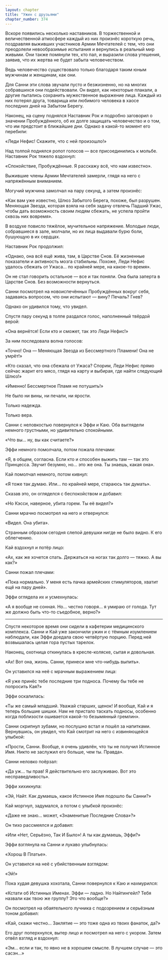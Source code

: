 ```yaml
---
layout: chapter
title: "Ужин с друзьями"
chapter_number: 374
---
```


Вскоре появились несколько наставников. В торжественной и величественной атмосфере каждый из них произнёс короткую речь, поздравляя выживших участников Армии Мечтателей с тем, что они преодолели невообразимые испытания и вернулись в реальный мир живыми. Они также помянули тех, кто пал, и выразили слова утешения, заявив, что их жертва не будет забыта человечеством.

Ведь человечество существовало только благодаря таким юным мужчинам и женщинам, как они.

Для Санни эти слова звучали пусто и безжизненно, но на многих собравшихся они подействовали. Он видел, как некоторые плакали, а другие пытались сохранить мужественное выражение лица. Каждый из них потерял друга, товарища или любимого человека в хаосе последних дней на Забытом Берегу.

Наконец, на сцену поднялся Наставник Рок и подробно заговорил о значении Пробуждённого, об их долге защищать человечество и о том, что им предстоит в ближайшие дни. Однако в какой-то момент его перебили:

«Леди Нефис! Скажите, что с ней произошло!»

Над толпой поднялся ропот голосов — все присоединились к мольбе. Наставник Рок тяжело вздохнул:

«Спокойствие, Пробуждённые. Я расскажу всё, что нам известно».

Выжившие члены Армии Мечтателей замерли, глядя на него с напряжённым вниманием.

Могучий мужчина замолчал на пару секунд, а затем произнёс:

«Как вам уже известно, Шлюз Забытого Берега, похоже, был разрушен. Меняющая Звезда, которая взяла на себя задачу отвлечь Падший Ужас, чтобы дать возможность своим людям сбежать, не успела пройти сквозь них вовремя».

В воздухе повисло тяжёлое, мучительное напряжение. Молодые люди, собравшиеся в зале, молчали, но их лица выдавали бурю боли, бушующую в их сердцах.

Наставник Рок продолжил:

«Однако, она всё ещё жива, там, в Царстве Снов. Её жизненные показатели и активность мозга стабильны. Похоже, Леди Нефис удалось сбежать от Ужаса… по крайней мере, на какое-то время».

Он не стал говорить остальное — все и так поняли. Она была заперта в Царстве Снов. Без возможности вернуться.

Санни посмотрел на новоиспечённых Пробуждённых вокруг себя, задаваясь вопросом, что они испытают — вину? Печаль? Гнев?

Однако он удивился тому, что увидел.

Спустя пару секунд в толпе раздался голос, наполненный твёрдой верой:

«Она вернётся! Если кто и сможет, так это Леди Нефис!»

За ним последовала волна голосов:

«Точно! Она — Меняющая Звезда из Бессмертного Пламени! Она не умрёт!»

«Кто сказал, что она сбежала от Ужаса? Спорим, Леди Нефис прямо сейчас жарит его мясо, глядя на карту и выбирая, где найти следующий Шлюз!»

«Именно! Бессмертное Пламя не потушить!»

Не было ни вины, ни печали, ни ярости.

Только надежда.

Только вера.

Санни с неловкостью повернулся к Эффи и Каю. Оба выглядели немного грустными, но удивительно спокойными.

«Что вы… ну, вы как считаете?»

Эффи немного помолчала, потом пожала плечами:

«Я, в общем, согласна. Если кто и способен выжить там — так это Принцесса. Звучит безумно, но… это же она. Ты знаешь, какая она».

Кай помолчал немного, потом кивнул:

«Я тоже так думаю. Или… по крайней мере, стараюсь так думать».

Сказав это, он огляделся с беспокойством и добавил:

«Но Кэсси, наверное, убита горем. Ты её видел?»

Санни мрачно посмотрел на него и отвернулся:

«Видел. Она убита».

Странным образом сегодня слепой девушки нигде не было видно. К его облегчению.

Кай вздохнул и потёр лицо:

«Ах, как же хочется спать. Держаться на ногах так долго — тяжко. А вы как?»

Санни пожал плечами:

«Пока нормально. У меня есть пачка армейских стимуляторов, хватит ещё на пару дней».

Эффи оглядела их и усмехнулась:

«А я вообще не сонная. Но… честно говоря… я умираю от голода. Тут же должно быть что-то съедобное, верно?»

***

Спустя некоторое время они сидели в кафетерии медицинского комплекса. Санни и Кай уже закончили ужин и с тёмным изумлением наблюдали, как Эффи доедала свою четвёртую порцию. Перед ней возвышалась целая гора пустых тарелок.

Наконец, охотница откинулась в кресле-коляске, сытая и довольная.

«Ах! Вот она, жизнь. Санни, принеси мне что-нибудь выпить».

Он уставился на неё с мрачным выражением лица:

«Я уже принёс тебе последние три подноса. Почему бы тебе не попросить Кая?»

Эффи оскалилась:

«Ты же самый младший. Уважай старших, щенок! И вообще, Кай и я теперь большие шишки. Нам не пристало таскать подносы, особенно когда поблизости ошивается какой-то безымянный гремлин».

Санни скрипнул зубами, но послушно встал и пошёл за напитками. Вернувшись, он увидел, что Кай смотрит на него с извиняющейся улыбкой:

«Прости, Санни. Вообще, я очень удивлён, что ты не получил Истинное Имя. Никто не заслужил его больше, чем ты. Правда».

Санни неловко поёрзал:

«Да уж… ты прав! Я действительно его заслуживаю. Вот это несправедливость».

Эффи хихикнула:

«Эй, Найт. Как думаешь, какое Истинное Имя подошло бы Санни?»

Кай моргнул, задумался, а потом с улыбкой произнёс:

«Даже не знаю… может, «Знаменитые Последние Слова»?»

Он тихо рассмеялся и добавил:

«Или «Нет, Серьёзно, Так И Было»! А ты как думаешь, Эффи?»

Эффи взглянула на Санни и лукаво улыбнулась:

«Хорош В Платье».

Он уставился на неё с убийственным взглядом:

«Эй!»

Пока худая девушка хохотала, Санни повернулся к Каю и нахмурился:

«Кстати об Истинных Именах. Эффи — ладно. Но Найтингейл? Тебя назвали как твою же группу? Это что вообще?»

Он посмотрел на обаятельного лучника с подозрением и серьёзным тоном добавил:

«Кай, скажи честно… Заклятие — это тоже одна из твоих фанаток, да?»

Его друг поперхнулся, вытер лицо и посмотрел на него с укором. Затем отвёл взгляд и вздохнул:

«Эм… если и так, то явно не в хорошем смысле. В лучшем случае — это сасэн…»


